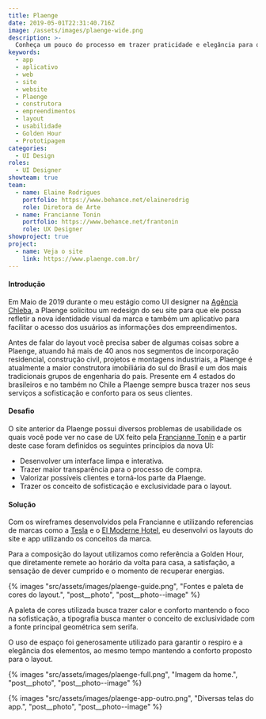 ```yaml
---
title: Plaenge
date: 2019-05-01T22:31:40.716Z
image: /assets/images/plaenge-wide.png
description: >-
  Conheça um pouco do processo em trazer praticidade e elegância para o site e o aplicativo da construtora Plaenge.
keywords:
  - app
  - aplicativo
  - web
  - site
  - website
  - Plaenge
  - construtora
  - empreendimentos
  - layout
  - usabilidade
  - Golden Hour
  - Prototipagem
categories:
  - UI Design
roles:
  - UI Designer
showteam: true
team:
  - name: Elaine Rodrigues
    portfolio: https://www.behance.net/elainerodrig
    role: Diretora de Arte
  - name: Francianne Tonin
    portfolio: https://www.behance.net/frantonin
    role: UX Designer
showproject: true
project:
  - name: Veja o site
    link: https://www.plaenge.com.br/
---
```


#### Introdução

Em Maio de 2019 durante o meu estágio como UI designer na [Agência Chleba](https://www.chleba.net/), a Plaenge solicitou um redesign do seu site para que ele possa refletir a nova identidade visual da marca e também um aplicativo para facilitar o acesso dos usuários as informações dos empreendimentos.

Antes de falar do layout você precisa saber de algumas coisas sobre a Plaenge, atuando há mais de 40 anos nos segmentos de incorporação residencial, construção civil, projetos e montagens industriais, a Plaenge é atualmente a maior construtora imobiliária do sul do Brasil e um dos mais tradicionais grupos de engenharia do país. Presente em 4 estados do brasileiros e no também no Chile a Plaenge sempre busca trazer nos seus serviços a sofisticação e conforto para os seus clientes.

#### Desafio

O site anterior da Plaenge possui diversos problemas de usabilidade os quais você pode ver no case de UX feito pela [Francianne Tonin](https://www.behance.net/gallery/83533089/UX-UI-Construtora-Plaenge) e a partir deste case foram definidos os seguintes princípios da nova UI:

- Desenvolver um interface limpa e interativa.
- Trazer maior transparência para o processo de compra.
- Valorizar possíveis clientes e torná-los parte da Plaenge.
- Trazer os conceito de sofisticação e exclusividade para o layout.

#### Solução

Com os wireframes desenvolvidos pela Francianne e utilizando referencias de marcas como a [Tesla](https://www.tesla.com/) e o [El Moderne Hotel](https://elmodernehotel.com/en/), eu desenvolvi os layouts do site e app utilizando os conceitos da marca.

Para a composição do layout utilizamos como referência a Golden Hour, que diretamente remete ao horário da volta para casa, a satisfação, a sensação de dever cumprido e o momento de recuperar energias.

{% images "src/assets/images/plaenge-guide.png", "Fontes e paleta de cores do layout.", "post__photo", "post__photo--image" %}

A paleta de cores utilizada busca trazer calor e conforto mantendo o foco na sofisticação, a tipografia busca manter o conceito de exclusividade com a fonte principal geométrica sem serifa.

O uso de espaço foi generosamente utilizado para garantir o respiro e a elegância dos elementos, ao mesmo tempo mantendo a conforto proposto para o layout.

{% images "src/assets/images/plaenge-full.png", "Imagem da home.", "post__photo", "post__photo--image" %}

{% images "src/assets/images/plaenge-app-outro.png", "Diversas telas do app.", "post__photo", "post__photo--image" %}
